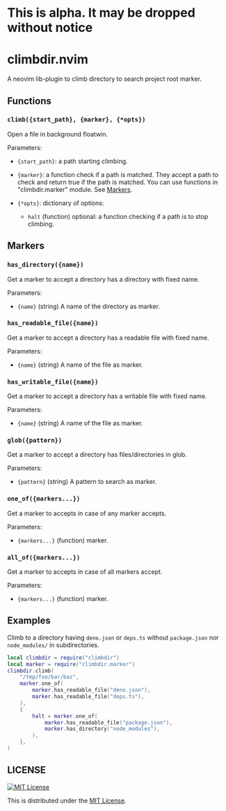 # This is alpha. It may be dropped without notice

# climbdir.nvim

A neovim lib-plugin to climb directory to search project root marker.

## Functions

### `climb({start_path}, {marker}, {*opts})`

Open a file in background floatwin.

Parameters:

- `{start_path}`: a path starting climbing.
- `{marker}`: a function check if a path is matched.
             They accept a path to check and return true if the path is matched.
             You can use functions in "climbdir.marker" module.
             See [Markers](#markers).

- `{*opts}`:  dictionary of options:
    - `halt` (function) optional: a function checking if a path is to stop climbing.

## Markers

### `has_directory({name})`

Get a marker to accept a directory has a directory with fixed name.

Parameters:

- `{name}`  (string) A name of the directory as marker.


### `has_readable_file({name})`

Get a marker to accept a directory has a readable file with fixed name.

Parameters:

- `{name}`  (string) A name of the file as marker.


### `has_writable_file({name})`

Get a marker to accept a directory has a writable file with fixed name.

Parameters:

- `{name}`  (string) A name of the file as marker.


### `glob({pattern})`

Get a marker to accept a directory has files/directories in glob.

Parameters:

- `{pattern}`  (string) A pattern to search as marker.

### `one_of({markers...})`

Get a marker to accepts in case of any marker accepts.

Parameters:

- `{markers...}`  (function) marker.

### `all_of({markers...})`

Get a marker to accepts in case of all markers accept.

Parameters:

- `{markers...}`  (function) marker.

## Examples

Climb to a directory having `deno.json` or `deps.ts` without
`package.json` nor `node_modules/` in subdirectories.

```lua
local climbdir = require("climbdir")
local marker = require("climbdir.marker")
climbdir.climb(
    "/tmp/foo/bar/baz",
    marker.one_of(
        marker.has_readable_file("deno.json"),
        marker.has_readable_file("deps.ts"),
    ),
    {
        halt = marker.one_of(
            marker.has_readable_file("package.json"),
            marker.has_directory("node_modules"),
        ),
    },
)
```

## LICENSE

[![MIT License](http://img.shields.io/badge/license-MIT-blue.svg)](http://www.opensource.org/licenses/MIT)

This is distributed under the [MIT License](http://www.opensource.org/licenses/MIT).
